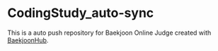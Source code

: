 # CodingStudy_auto-sync
This is a auto push repository for Baekjoon Online Judge created with [BaekjoonHub](https://github.com/BaekjoonHub/BaekjoonHub).

